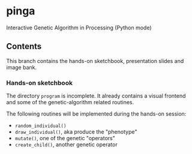 # pinga

Interactive Genetic Algorithm in Processing (Python mode)

## Contents

This branch contains the hands-on sketchbook, presentation slides and image bank.

### Hands-on sketchbook

The directory `program` is incomplete. It already contains a visual frontend and some of the genetic-algorithm related routines.

The following routines will be implemented during the hands-on session:

  - `random_individual()`
  - `draw_individual()`, aka produce the "phenotype"
  - `mutate()`, one of the genetic "operators"
  - `create_child()`, another genetic operator
